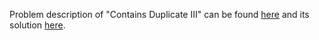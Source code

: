 Problem description of "Contains Duplicate III" can be found [here](https://leetcode.com/problems/contains-duplicate-iii/) and its solution [here](https://github.com/aurimas13/Solutions-To-Problems/blob/main/LeetCode/Python%20Solutions/Contains%20Duplicate%20III/duplicate.py).
